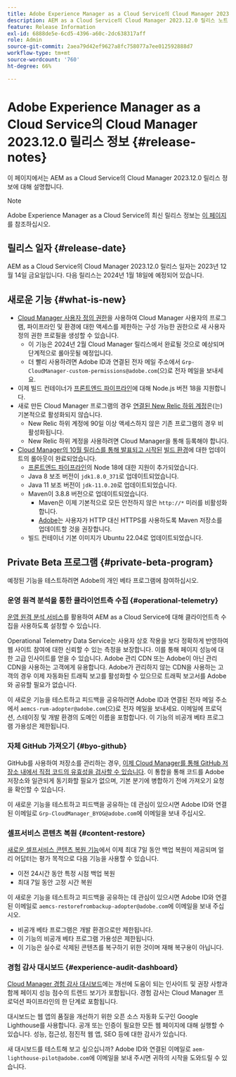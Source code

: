 ```yaml
---
title: Adobe Experience Manager as a Cloud Service의 Cloud Manager 2023.12.0 릴리스 정보
description: AEM as a Cloud Service의 Cloud Manager 2023.12.0 릴리스 노트.
feature: Release Information
exl-id: 6888de5e-6cd5-4396-a60c-2dc638317aff
role: Admin
source-git-commit: 2aea79d42ef9627a8fc758077a7ee012592888d7
workflow-type: tm+mt
source-wordcount: '760'
ht-degree: 66%

---
```


# Adobe Experience Manager as a Cloud Service의 Cloud Manager 2023.12.0 릴리스 정보 {#release-notes}

이 페이지에서는 AEM as a Cloud Service의 Cloud Manager 2023.12.0 릴리스 정보에 대해 설명합니다.

>[!NOTE]
>
>Adobe Experience Manager as a Cloud Service의 최신 릴리스 정보는 [이 페이지](/help/release-notes/release-notes-cloud/release-notes-current.md)를 참조하십시오.

## 릴리스 일자 {#release-date}

AEM as a Cloud Service의 Cloud Manager 2023.12.0 릴리스 일자는 2023년 12월 14일 금요일입니다. 다음 릴리스는 2024년 1월 18일에 예정되어 있습니다.

## 새로운 기능 {#what-is-new}

* [Cloud Manager 사용자 정의 권한](/help/implementing/cloud-manager/custom-permissions.md)을 사용하여 Cloud Manager 사용자의 프로그램, 파이프라인 및 환경에 대한 액세스를 제한하는 구성 가능한 권한으로 새 사용자 정의 권한 프로필을 생성할 수 있습니다.
   * 이 기능은 2024년 2월 Cloud Manager 릴리스에서 완료될 것으로 예상되며 단계적으로 롤아웃될 예정입니다.
   * 더 빨리 사용하려면 Adobe ID과 연결된 전자 메일 주소에서 `Grp-CloudManager-custom-permissions@adobe.com`(으)로 전자 메일을 보내세요.
* 이제 빌드 컨테이너가 [프론트엔드 파이프라인](/help/implementing/developing/introduction/developing-with-front-end-pipelines.md)에 대해 Node.js 버전 18을 지원합니다.
* 새로 만든 Cloud Manager 프로그램의 경우 [연결된 New Relic 하위 계정](/help/implementing/cloud-manager/user-access-new-relic.md)은(는) 기본적으로 활성화되지 않습니다.
   * New Relic 하위 계정에 90일 이상 액세스하지 않은 기존 프로그램의 경우 비활성화됩니다.
   * New Relic 하위 계정을 사용하려면 Cloud Manager을 통해 등록해야 합니다.
* [Cloud Manager의 10월 릴리스를 통해 발표되고 시작된](/help/implementing/cloud-manager/release-notes/2023/2023-10-0.md) [빌드 환경](/help/implementing/cloud-manager/getting-access-to-aem-in-cloud/build-environment-details.md)에 대한 업데이트의 롤아웃이 완료되었습니다.
   * [프론트엔드 파이프라인](/help/implementing/developing/introduction/developing-with-front-end-pipelines.md)의 Node 18에 대한 지원이 추가되었습니다.
   * Java 8 보조 버전이 `jdk1.8.0_371`로 업데이트되었습니다.
   * Java 11 보조 버전이 `jdk-11.0.20`로 업데이트되었습니다.
   * Maven이 3.8.8 버전으로 업데이트되었습니다.
      * Maven은 이제 기본적으로 모든 안전하지 않은 `http://*` 미러를 비활성화합니다.
      * [Adobe](/help/implementing/cloud-manager/getting-access-to-aem-in-cloud/build-environment-details.md)는 사용자가 HTTP 대신 HTTPS를 사용하도록 Maven 저장소를 업데이트할 것을 권장합니다.
   * 빌드 컨테이너 기본 이미지가 Ubuntu 22.04로 업데이트되었습니다.

## Private Beta 프로그램 {#private-beta-program}

예정된 기능을 테스트하려면 Adobe의 개인 베타 프로그램에 참여하십시오.

### 운영 원격 분석을 통한 클라이언트측 수집 {#operational-telemetry}

[운영 원격 분석 서비스](/help/implementing/cloud-manager/content-requests.md#cliendside-collection)를 활용하여 AEM as a Cloud Service에 대해 클라이언트측 수집을 사용하도록 설정할 수 있습니다.

Operational Telemetry Data Service는 사용자 상호 작용을 보다 정확하게 반영하여 웹 사이트 참여에 대한 신뢰할 수 있는 측정을 보장합니다. 이를 통해 페이지 성능에 대한 고급 인사이트를 얻을 수 있습니다. Adobe 관리 CDN 또는 Adobe이 아닌 관리 CDN을 사용하는 고객에게 유용합니다. Adobe가 관리하지 않는 CDN을 사용하는 고객의 경우 이제 자동화된 트래픽 보고를 활성화할 수 있으므로 트래픽 보고서를 Adobe와 공유할 필요가 없습니다.

이 새로운 기능을 테스트하고 피드백을 공유하려면 Adobe ID과 연결된 전자 메일 주소에서 `aemcs-rum-adopter@adobe.com`(으)로 전자 메일을 보내세요. 이메일에 프로덕션, 스테이징 및 개발 환경의 도메인 이름을 포함합니다. 이 기능의 비공개 베타 프로그램 가용성은 제한됩니다.

### 자체 GitHub 가져오기 {#byo-github}

GitHub를 사용하여 저장소를 관리하는 경우, [이제 Cloud Manager를 통해 GitHub 저장소 내에서 직접 코드의 유효성을 검사할 수 있습니다](/help/implementing/cloud-manager/managing-code/private-repositories.md). 이 통합을 통해 코드를 Adobe 저장소와 일관되게 동기화할 필요가 없으며, 기본 분기에 병합하기 전에 가져오기 요청을 확인할 수 있습니다.

이 새로운 기능을 테스트하고 피드백을 공유하는 데 관심이 있으시면 Adobe ID와 연결된 이메일로 `Grp-CloudManager_BYOG@adobe.com`에 이메일을 보내 주십시오.

### 셀프서비스 콘텐츠 복원 {#content-restore}

[새로운 셀프서비스 콘텐츠 복원 기능](/help/operations/restore.md)에서 이제 최대 7일 동안 백업 복원이 제공되며 얼리 어답터는 평가 목적으로 다음 기능을 사용할 수 있습니다.

* 이전 24시간 동안 특정 시점 백업 복원
* 최대 7일 동안 고정 시간 복원

이 새로운 기능을 테스트하고 피드백을 공유하는 데 관심이 있으시면 Adobe ID와 연결된 이메일로 `aemcs-restorefrombackup-adopter@adobe.com`에 이메일을 보내 주십시오.

* 비공개 베타 프로그램은 개발 환경으로만 제한됩니다.
* 이 기능의 비공개 베타 프로그램 가용성은 제한됩니다.
* 이 기능은 실수로 삭제된 콘텐츠를 복구하기 위한 것이며 재해 복구용이 아닙니다.

### 경험 감사 대시보드 {#experience-audit-dashboard}

[Cloud Manager 경험 감사 대시보드](/help/implementing/cloud-manager/reports/report-experience-audit.md)에는 개선에 도움이 되는 인사이트 및 권장 사항과 함께 페이지 성능 점수의 트렌드 보기가 포함됩니다. 경험 감사는 Cloud Manager 프로덕션 파이프라인의 한 단계로 포함됩니다.

대시보드는 웹 앱의 품질을 개선하기 위한 오픈 소스 자동화 도구인 Google Lighthouse를 사용합니다. 공개 또는 인증이 필요한 모든 웹 페이지에 대해 실행할 수 있습니다. 성능, 접근성, 점진적 웹 앱, SEO 등에 대한 감사가 있습니다.

새 대시보드를 테스트해 보고 싶으십니까? Adobe ID와 연결된 이메일로 `aem-lighthouse-pilot@adobe.com`에 이메일을 보내 주시면 귀하의 시작을 도와드릴 수 있습니다.
